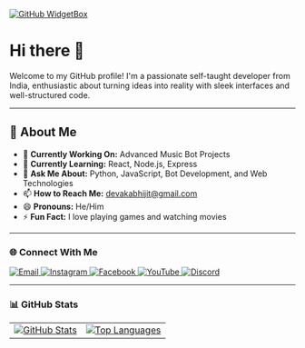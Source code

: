 [![GitHub WidgetBox](https://github-widgetbox.vercel.app/api/profile?username=AkAbhijit&data=followers,repositories,stars,commits&theme=viridescent)](https://github.com/AkAbhijit)

# Hi there 👋

Welcome to my GitHub profile! I'm a passionate self-taught developer from India, enthusiastic about turning ideas into reality with sleek interfaces and well-structured code.

---

## 🚀 About Me

- 🔭 **Currently Working On:** Advanced Music Bot Projects
- 🌱 **Currently Learning:** React, Node.js, Express
- 💬 **Ask Me About:** Python, JavaScript, Bot Development, and Web Technologies
- 📫 **How to Reach Me:** [devakabhijit@gmail.com](mailto:devakabhijit@gmail.com)
- 😄 **Pronouns:** He/Him
- ⚡ **Fun Fact:** I love playing games and watching movies

---

### 🌐 **Connect With Me**

<p>
    <a href="mailto:devakabhijit@gmail.com" target="_blank">
        <img alt="Email" src="https://img.shields.io/badge/Email-0078D4?style=for-the-badge&logo=gmail&logoColor=white" />
    </a>
    <a href="https://www.instagram.com/abhiijiiittt/" target="_blank">
        <img alt="Instagram" src="https://img.shields.io/badge/Instagram-%23E4405F.svg?style=for-the-badge&logo=Instagram&logoColor=white" />
    </a>
    <a href="https://www.facebook.com/profile.php?id=61554673851488" target="_blank">
        <img alt="Facebook" src="https://img.shields.io/badge/Facebook-%231877F2.svg?style=for-the-badge&logo=Facebook&logoColor=white" />
    </a>
    <a href="https://www.youtube.com/@fluiddevelopment" target="_blank">
        <img alt="YouTube" src="https://img.shields.io/badge/YouTube-%23FF0000.svg?style=for-the-badge&logo=YouTube&logoColor=white" />
    </a>
    <a href="https://discord.gg/user/588659781930188811" target="_blank">
        <img alt="Discord" src="https://img.shields.io/badge/Discord-%235865F2.svg?style=for-the-badge&logo=discord&logoColor=white" />
    </a>
</p>

---

### 📊 **GitHub Stats**

<table align="center" width="100%" height="100%" >
<tr>
  <td>
    <a href="https://github.com/AkAbhijit">
        <img src="https://github-readme-stats.vercel.app/api?username=AkAbhijit&theme=radical&show_icons=true&count_private=true&hide=issues" alt="GitHub Stats" />
    </a>
  </td>
  <td>
    <a href="https://github.com/AkAbhijit">
        <img src="https://github-readme-stats.vercel.app/api/top-langs/?username=AkAbhijit&theme=radical&layout=compact" alt="Top Languages" />
    </a>
  </td>
</tr>
</table>

---

### 🛠️ **Languages and Tools**

<p align="center">
    <img src="https://img.shields.io/badge/TypeScript-007ACC?style=for-the-badge&logo=typescript&logoColor=white" alt="TypeScript" />
    <img src="https://img.shields.io/badge/JavaScript-F7DF1E?style=for-the-badge&logo=javascript&logoColor=black" alt="JavaScript" />
    <img src="https://img.shields.io/badge/Node.js-43853D?style=for-the-badge&logo=node.js&logoColor=white" alt="Node.js" />
    <img src="https://img.shields.io/badge/React-61DAFB?style=for-the-badge&logo=react&logoColor=black" alt="React" />
    <img src="https://img.shields.io/badge/HTML5-E34F26?style=for-the-badge&logo=html5&logoColor=white" alt="HTML5" />
    <img src="https://img.shields.io/badge/CSS3-1572B6?style=for-the-badge&logo=css3&logoColor=white" alt="CSS3" />
    <img src="https://img.shields.io/badge/Python-3776AB?style=for-the-badge&logo=python&logoColor=white" alt="Python" />
    <img src="https://img.shields.io/badge/Java-007396?style=for-the-badge&logo=java&logoColor=white" alt="Java" />
</p>

---

### 🎵 **Now Playing on Spotify**

<div align="center">
    <a href="https://spotify-github-profile.kittinanx.com/api/view?uid=31t6rgci65v6c7nhtiy6zu77w2qi&redirect=true">
        <img src="https://spotify-github-profile.kittinanx.com/api/view?uid=31t6rgci65v6c7nhtiy6zu77w2qi&cover_image=true&theme=default&show_offline=false&background_color=000000&interchange=true" alt="Now Playing on Spotify">
    </a>
</div>
